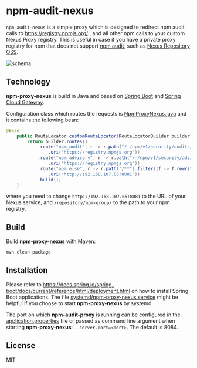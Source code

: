 # npm-audit-nexus

`npm-audit-nexus` is a simple proxy which is designed to redirect npm audit calls to https://registry.npmjs.org/ , and all other npm calls to your custom Nexus Proxy registry. This is useful in case if you have a private proxy registry for npm that does not support [npm audit](https://docs.npmjs.com/cli/v7/commands/npm-audit), such as [Nexus Repository OSS](https://de.sonatype.com/products/repository-oss).

![schema](https://i.ibb.co/588Z3zv/Screenshot-20220721-105610.png)

## Technology

**npm-proxy-nexus** is build in Java and based on [Spring Boot](https://spring.io/projects/spring-boot) and [Spring Cloud Gateway](https://cloud.spring.io/spring-cloud-gateway/reference/html/).

Configuration class which routes the requests is [NpmProxyNexus.java](src/main/java/org/dzubenco/npmproxy/NpmProxyNexus.java) and it contains the following bean:

```java
@Bean
    public RouteLocator customRouteLocator(RouteLocatorBuilder builder) {
        return builder.routes()
            .route("npm_audit", r -> r.path("/-/npm/v1/security/audits/**")
                .uri("https://registry.npmjs.org"))
            .route("npm_advisory", r -> r.path("/-/npm/v1/security/advisories/**")
                .uri("https://registry.npmjs.org"))
            .route("npm_else", r -> r.path("/**").filters(f -> f.rewritePath("/(?<segment>.*)", "/repository/npm-group/${segment}"))
                .uri("http://192.168.107.65:8081"))
            .build();
    }
```

where you need to change `http://192.168.107.65:8081` to the URL of your Nexus service, and `/repository/npm-group/` to the path to your npm registry.

## Build

Build **npm-proxy-nexus** with Maven:

```bash
mvn clean package
```

## Installation

Please refer to https://docs.spring.io/spring-boot/docs/current/reference/html/deployment.html on how to install Spring Boot applications. The file [systemd/npm-proxy-nexus.service](systemd/npm-proxy-nexus.service) might be helpful if you choose to start **npm-proxy-nexus** by systemd.

The port on which **npm-audit-proxy** is running can be configured in the [application.properties](/src/main/resources/application.properties) file or passed as command line argument when starting **npm-proxy-nexus**: `--server.port=<port>`. The default is 8084.

## License

MIT